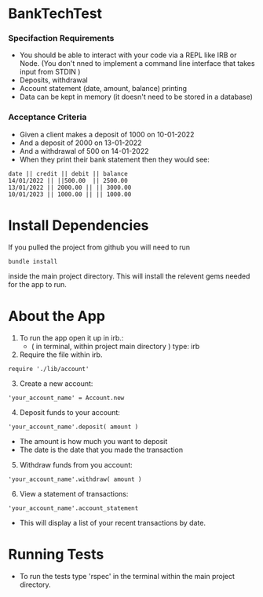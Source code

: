 # BankTechTest

### Specifaction Requirements
  * You should be able to interact with your code via a REPL like IRB or Node. (You don't nned to implement a command line interface that takes input from STDIN )
  * Deposits, withdrawal
  * Account statement (date, amount, balance) printing
  * Data can be kept in memory (it doesn't need to be stored in a database)

### Acceptance Criteria

* Given a client makes a deposit of 1000 on 10-01-2022
* And a deposit of 2000 on 13-01-2022
* And a withdrawal of 500 on 14-01-2022
* When they print their bank statement then they would see:

```
date || credit || debit || balance
14/01/2022 || ||500.00  || 2500.00
13/01/2022 || 2000.00 || || 3000.00
10/01/2023 || 1000.00 || || 1000.00

```

Install Dependencies
====================
If you pulled the project from github you will need to run 
```
bundle install
``` 
inside the main project directory. This will install the relevent gems needed for the app to run.

About the App
=============
1. To run the app open it up in irb.:
    - ( in terminal, within project main directory ) type: irb
2. Require the file within irb.
```
require './lib/account'  
```
3. Create a new account: 
```
'your_account_name' = Account.new
```
4. Deposit funds to your account: 
```
'your_account_name'.deposit( amount )
```
- The amount is how much you want to deposit
- The date is the date that you made the transaction
5. Withdraw funds from you account: 
```
'your_account_name'.withdraw( amount )
```
6. View a statement of transactions: 
```
'your_account_name'.account_statement
```

- This will display a list of your recent transactions by date.


Running Tests
=============

- To run the tests type 'rspec' in the terminal within the main project directory.



